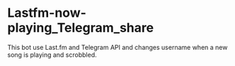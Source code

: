 # Lastfm-now-playing_Telegram_share
This bot use Last.fm and Telegram API and changes username when a new song is playing and scrobbled.

